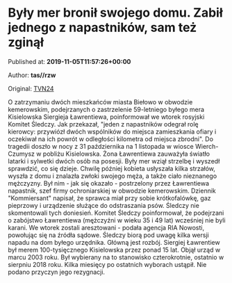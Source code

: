 
# Były mer bronił swojego domu. Zabił jednego z napastników, sam też zginął

Published at: **2019-11-05T11:57:26+00:00**

Author: **tas//rzw**

Original: [TVN24](https://www.tvn24.pl/wiadomosci-ze-swiata,2/rosja-siergiej-lawrentiew-byly-mer-kisielowska-zginal-broniac-swojej-posiadlosci,983018.html)

O zatrzymaniu dwóch mieszkańców miasta Biełowo w obwodzie kemerowskim, podejrzanych o zastrzelenie 59-letniego byłego mera Kisielowska Siergieja Ławrentiewa, poinformował we wtorek rosyjski Komitet Śledczy.
Jak przekazał, "jeden z napastników odegrał rolę kierowcy: przywiózł dwóch wspólników do miejsca zamieszkania ofiary i oczekiwał na ich powrót w odległości kilometra od miejsca zbrodni".
Do tragedii doszło w nocy z 31 października na 1 listopada w wiosce Wierch-Czumysz w pobliżu Kisielowska. Żona Ławrentiewa zauważyła światło latarki i sylwetki dwóch osób na posesji. Były mer wziął strzelbę i wyszedł sprawdzić, co się dzieje. Chwilę później kobieta usłyszała kilka strzałów, wyszła z domu i znalazła zwłoki swojego męża, a także ciało nieznanego mężczyzny.
Był nim - jak się okazało - postrzelony przez Ławrentiewa napastnik, szef firmy ochroniarskiej w obwodzie kemerowskim. Dziennik "Kommiersant" napisał, że sprawca miał przy sobie krótkofalówkę, gaz pieprzowy i urządzenie służące do odstraszania psów. Śledczy nie skomentowali tych doniesień.
Komitet Śledczy poinformował, że podejrzani o zabójstwo Ławrentiewa (mężczyźni w wieku 35 i 49 lat) wcześniej nie byli karani. We wtorek zostali aresztowani - podała agencja RIA Nowosti, powołując się na źródła sądowe.
Śledczy biorą pod uwagę kilka wersji napadu na dom byłego urzędnika. Główną jest rozbój.
Siergiej Ławrentiew był merem 100-tysięcznego Kisielowska przez ponad 15 lat. Objął urząd w marcu 2003 roku. Był wybierany na to stanowisko czterokrotnie, ostatnio w sierpniu 2018 roku. Kilka miesięcy po ostatnich wyborach ustąpił. Nie podano przyczyn jego rezygnacji.
